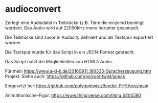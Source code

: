 # audioconvert

Zerlegt eine Audiodatei in Teilstücke (z.B. Töne die einzelnd benötigt werden). Das Audio wird auf 22050kHz mono herunter gesampelt.

Die Teilstücke sind zuvor in Audacity definiert und als Textspur exportiert worden.

Die Textspur wurde für das Script in ein JSON-Format gebracht.

Das Script nutzt die Möglichkeiten von HTML5 Audio.

Für mein https://www.a-d-k.de/20160911_190335-Spracherzeugung.htm Projekt.
Siehe auch: https://github.com/polygontwist/speak

Eingesetzt bei: https://github.com/polygontwist/Bender-PHY/tree/main

Animatronische-Figur: https://www.thingiverse.com/thing:6200580

